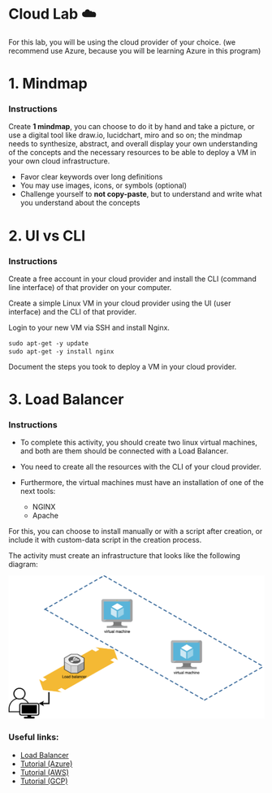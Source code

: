 # Cloud Lab ☁️

For this lab, you will be using the cloud provider of your choice. (we recommend use Azure, because you will be learning Azure in this program)

# 1. Mindmap

###	Instructions
Create **1 mindmap**, you can choose to do it by hand and take a picture, or use a digital tool like draw.io, lucidchart, miro and so on; the mindmap needs to synthesize, abstract, and overall display your own understanding of the concepts and the necessary resources to be able to deploy a VM in your own cloud infrastructure.

* Favor clear keywords over long definitions
* You may use images, icons, or symbols (optional)
* Challenge yourself to **not copy-paste**, but to understand and write what you understand about the concepts

# 2. UI vs CLI

### Instructions
Create a free account in your cloud provider and install the CLI (command line interface) of that provider on your computer.

Create a simple Linux VM in your cloud provider using the UI (user interface) and the CLI of that provider.

Login to your new VM via SSH and install Nginx.
```
sudo apt-get -y update
sudo apt-get -y install nginx
```

Document the steps you took to deploy a VM in your cloud provider.


# 3. Load Balancer

### Instructions
* To complete this activity, you should create two linux virtual machines, and both are them should be connected with a Load Balancer.

* You need to create all the resources with the CLI of your cloud provider.

* Furthermore, the virtual machines must have an installation of one of the next tools:
    - NGINX
    - Apache

For this, you can choose to install manually or with a script after creation, or include it with custom-data script in the creation process.

The activity must create an infrastructure that looks like the following diagram:

![miniInfra](/sprint-2/labs/img/activity2.png)

### Useful links:
- [Load Balancer](https://docs.microsoft.com/en-us/azure/load-balancer/load-balancer-overview)
- [Tutorial (Azure)](https://docs.microsoft.com/en-us/azure/load-balancer/quickstart-load-balancer-standard-public-portal?tabs=option-1-create-load-balancer-standard)
- [Tutorial (AWS)](https://docs.aws.amazon.com/elasticloadbalancing/latest/classic/elb-getting-started.html)
- [Tutorial (GCP)](https://cloud.google.com/community/tutorials/https-load-balancing-nginx)







